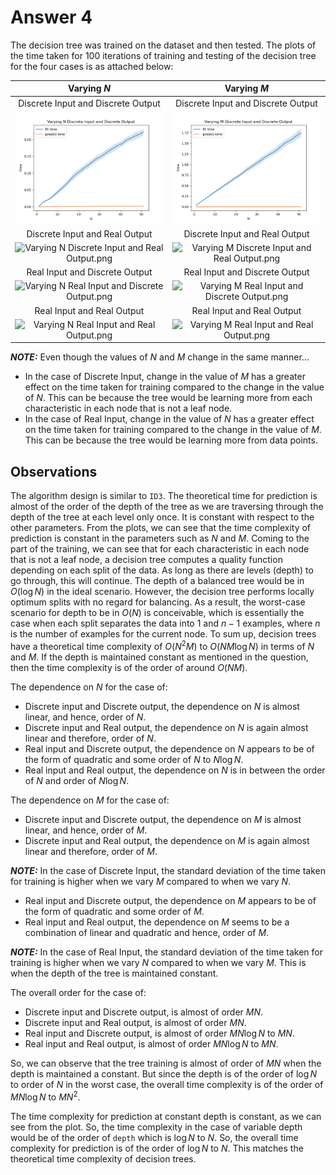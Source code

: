 #  Answer 4

The decision tree was trained on the dataset and then tested. The plots of the time taken for 100 iterations of training and testing of the decision tree for the four cases is as attached below:

| Varying $N$ | Varying $M$ |
| :-: | :-: |
| Discrete Input and Discrete Output | Discrete Input and Discrete Output |
| ![Varying N Discrete Input and Discrete Output.png](https://github.com/AbhayVG/ES-335_Assignment-1/blob/main/Q4_plots/Varying%20N%20Discrete%20Input%20and%20Discrete%20Output.png) | ![Varying M Discrete Input and Discrete Output.png](https://github.com/AbhayVG/ES-335_Assignment-1/blob/main/Q4_plots/Varying%20M%20Discrete%20Input%20and%20Discrete%20Output.png) |
| Discrete Input and Real Output | Discrete Input and Real Output |
| ![Varying N Discrete Input and Real Output.png](https://github.com/ES335-2024/assignment-1-ml-students-ensemble/blob/master/Q4_plots/Varying%20N%20Discrete%20Input%20and%20Real%20Output.png) | ![Varying M Discrete Input and Real Output.png](https://github.com/ES335-2024/assignment-1-ml-students-ensemble/blob/master/Q4_plots/Varying%20M%20Discrete%20Input%20and%20Real%20Output.png) |
| Real Input and Discrete Output | Real Input and Discrete Output |
| ![Varying N Real Input and Discrete Output.png](https://github.com/ES335-2024/assignment-1-ml-students-ensemble/blob/master/Q4_plots/Varying%20N%20Real%20Input%20and%20Discrete%20Output.png) | ![Varying M Real Input and Discrete Output.png](https://github.com/ES335-2024/assignment-1-ml-students-ensemble/blob/master/Q4_plots/Varying%20M%20Real%20Input%20and%20Discrete%20Output.png) |
| Real Input and Real Output | Real Input and Real Output |
| ![Varying N Real Input and Real Output.png](https://github.com/ES335-2024/assignment-1-ml-students-ensemble/blob/master/Q4_plots/Varying%20N%20Real%20Input%20and%20Real%20Output.png) | ![Varying M Real Input and Real Output.png](https://github.com/ES335-2024/assignment-1-ml-students-ensemble/blob/master/Q4_plots/Varying%20M%20Real%20Input%20and%20Real%20Output.png) |

**_NOTE:_**  Even though the values of $N$ and $M$ change in the same manner...
- In the case of Discrete Input, change in the value of $M$ has a greater effect on the time taken for training compared to the change in the value of $N$. This can be because the tree would be learning more from each characteristic in each node that is not a leaf node.
- In the case of Real Input, change in the value of $N$ has a greater effect on the time taken for training compared to the change in the value of $M$. This can be because the tree would be learning more from data points.

## Observations
The algorithm design is similar to `ID3`. The theoretical time for prediction is almost of the order of the depth of the tree as we are traversing through the depth of the tree at each level only once. It is constant with respect to the other parameters. From the plots, we can see that the time complexity of prediction is constant in the parameters such as $N$ and $M$. Coming to the part of the training, we can see that for each characteristic in each node that is not a leaf node, a decision tree computes a quality function depending on each split of the data. As long as there are levels (depth) to go through, this will continue. The depth of a balanced tree would be in $O(\log{N})$ in the ideal scenario. However, the decision tree performs locally optimum splits with no regard for balancing. As a result, the worst-case scenario for depth to be in $O(N)$ is conceivable, which is essentially the case when each split separates the data into $1$ and $n-1$ examples, where $n$ is the number of examples for the current node. To sum up, decision trees have a theoretical time complexity of $O(N^2M)$ to $O(NM\log{N})$ in terms of $N$ and $M$. If the depth is maintained constant as mentioned in the question, then the time complexity is of the order of around $O(NM)$.

The dependence on $N$ for the case of:
- Discrete input and Discrete output, the dependence on $N$ is almost linear, and hence, order of $N$.
- Discrete input and Real output, the dependence on $N$ is again almost linear and therefore, order of $N$.
- Real input and Discrete output, the dependence on $N$ appears to be of the form of quadratic and some order of $N$ to $N\log{N}$.
- Real input and Real output, the dependence on $N$ is in between the order of $N$ and order of $N\log{N}$.


The dependence on $M$ for the case of:
- Discrete input and Discrete output, the dependence on $M$ is almost linear, and hence, order of $M$.
- Discrete input and Real output, the dependence on $M$ is again almost linear and therefore, order of $M$.

**_NOTE:_**  In the case of Discrete Input, the standard deviation of the time taken for training is higher when we vary $M$ compared to when we vary $N$.

- Real input and Discrete output, the dependence on $M$ appears to be of the form of quadratic and some order of $M$.
- Real input and Real output, the dependence on $M$ seems to be a combination of linear and quadratic and hence, order of $M$.

**_NOTE:_**  In the case of Real Input, the standard deviation of the time taken for training is higher when we vary $N$ compared to when we vary $M$. This is when the depth of the tree is maintained constant.

The overall order for the case of:
- Discrete input and Discrete output, is almost of order $MN$.
- Discrete input and Real output, is almost of order $MN$.
- Real input and Discrete output, is almost of order $MN\log{N}$ to $MN$.
- Real input and Real output, is almost of order $MN\log{N}$ to $MN$.

So, we can observe that the tree training is almost of order of $MN$ when the depth is maintained a constant. But since the depth is of the order of $\log{N}$ to order of $N$ in the worst case, the overall time complexity is of the order of $MN\log{N}$ to $MN^2$.

The time complexity for prediction at constant depth is constant, as we can see from the plot. So, the time complexity in the case of variable depth would be of the order of `depth` which is $\log{N}$ to $N$. So, the overall time complexity for prediction is of the order of $\log{N}$ to $N$. This matches the theoretical time complexity of decision trees.